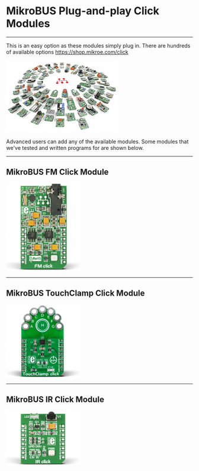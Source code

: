 # MikroBUS Plug-and-play Click Modules
---
This is an easy option as these modules simply plug in. There are hundreds of available options https://shop.mikroe.com/click 

![Mikroelektronika Click](images/mikro-click.jpg) 

Advanced users can add any of the available modules. Some modules that we've tested and written programs for are shown below.

---
## MikroBUS FM Click Module

![MikroBUS FM Click Module](images/fm-click.jpg)

---
## MikroBUS TouchClamp Click Module

![MikroBUS TouchClamp Click Module](images/touchclamp-click.jpg)

---
## MikroBUS IR Click Module

![MikroBUS IR Click Module](images/ir-click.jpg)
